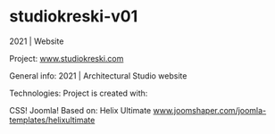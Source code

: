 # studiokreski-v01
2021 | Website

Project:
www.studiokreski.com

General info:
2021 | Architectural Studio website

Technologies:
Project is created with:

CSS!
Joomla! Based on: Helix Ultimate www.joomshaper.com/joomla-templates/helixultimate

